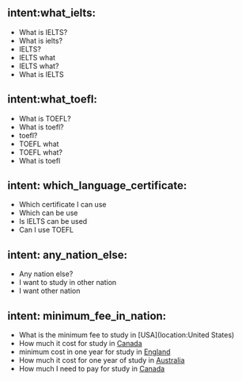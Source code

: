 
## intent:what_ielts:
- What is IELTS?
- What is ielts?
- IELTS?
- IELTS what
- IELTS what?
- What is IELTS

## intent:what_toefl:
- What is TOEFL?
- What is toefl?
- toefl?
- TOEFL what
- TOEFL what?
- What is toefl

## intent: which_language_certificate:
- Which certificate I can use
- Which can be use
- Is IELTS can be used
- Can I use TOEFL

## intent: any_nation_else:
- Any nation else?
- I want to study in other nation
- I want other nation

## intent: minimum_fee_in_nation:
- What is the minimum fee to study in [USA](location:United States)
- How much it cost for study in [Canada](location)
- minimum cost in one year for study in [England](location)
- How much it cost for one year of study in [Australia](location)
- How much I need to pay for study in [Canada](location)
